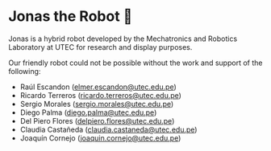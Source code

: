 # Jonas the Robot 🤖
Jonas is a hybrid robot developed by the Mechatronics and Robotics Laboratory at UTEC for research and display purposes. 

Our friendly robot could not be possible without the work and support of the following:
- Raúl Escandon (elmer.escandon@utec.edu.pe)
- Ricardo Terreros (ricardo.terreros@utec.edu.pe)
- Sergio Morales (sergio.morales@utec.edu.pe)
- Diego Palma (diego.palma@utec.edu.pe)
- Del Piero Flores (delpiero.flores@utec.edu.pe)
- Claudia Castañeda (claudia.castaneda@utec.edu.pe)
- Joaquín Cornejo (joaquin.cornejo@utec.edu.pe)
